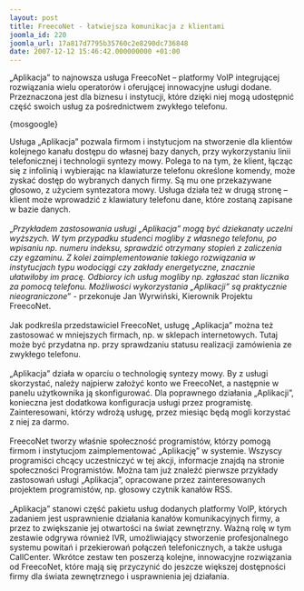 ```yaml
---
layout: post
title: FreecoNet - łatwiejsza komunikacja z klientami
joomla_id: 220
joomla_url: 17a817d7795b35760c2e8290dc736848
date: 2007-12-12 15:46:42.000000000 +01:00
---
```

&bdquo;Aplikacja&rdquo; to najnowsza usługa FreecoNet &ndash; platformy VoIP integrującej rozwiązania wielu operator&oacute;w i oferującej innowacyjne usługi dodane. Przeznaczona jest dla biznesu i instytucji, kt&oacute;re dzięki niej mogą udostępnić część swoich usług za pośrednictwem zwykłego telefonu.<p>{mosgoogle}</p><p>Usługa &bdquo;Aplikacja&rdquo; pozwala firmom i instytucjom na stworzenie dla klient&oacute;w kolejnego kanału dostępu do własnej bazy danych, przy wykorzystaniu linii telefonicznej i technologii syntezy mowy. Polega to na tym, że klient, łącząc się z infolinią i wybierając na klawiaturze telefonu określone komendy, może zyskać dostęp do wybranych danych firmy. Są mu one przekazywane głosowo, z użyciem syntezatora mowy. Usługa działa też w drugą stronę &ndash; klient może wprowadzić z klawiatury telefonu dane, kt&oacute;re zostaną zapisane w bazie danych.<br /><br />&bdquo;<em>Przykładem zastosowania usługi &bdquo;Aplikacja&rdquo; mogą być dziekanaty uczelni wyższych. W tym przypadku studenci mogliby z własnego telefonu, po wpisaniu np. numeru indeksu, sprawdzić otrzymany stopień z zaliczenia czy egzaminu. Z kolei zaimplementowanie takiego rozwiązania w instytucjach typu wodociągi czy zakłady energetyczne, znacznie ułatwiłoby im pracę. Odbiorcy ich usług mogliby np. zgłaszać stan licznika za pomocą telefonu. Możliwości wykorzystania &bdquo;Aplikacji&rdquo; są praktycznie nieograniczone</em>&rdquo; - przekonuje Jan Wyrwiński, Kierownik Projektu FreecoNet.<br /><br />Jak podkreśla przedstawiciel FreecoNet, usługę &bdquo;Aplikacja&rdquo; można też zastosować w mniejszych firmach, np. w sklepach internetowych. Tutaj może być przydatna np. przy sprawdzaniu statusu realizacji zam&oacute;wienia ze zwykłego telefonu.<br /><br />&bdquo;Aplikacja&rdquo; działa w oparciu o technologię syntezy mowy. By z usługi skorzystać, należy najpierw założyć konto we FreecoNet, a następnie w panelu użytkownika ją skonfigurować. Dla poprawnego działania &bdquo;Aplikacji&rdquo;, konieczna jest dodatkowa konfiguracja usługi przez programistę. Zainteresowani, kt&oacute;rzy wdrożą usługę, przez miesiąc będą mogli korzystać z niej za darmo.<br /><br />FreecoNet tworzy właśnie społeczność programist&oacute;w, kt&oacute;rzy pomogą firmom i instytucjom zaimplementować &bdquo;Aplikację&rdquo; w systemie. Wszyscy programiści chcący uczestniczyć w tej akcji, informacje znajdą na stronie społeczności Programist&oacute;w. Można tam już znaleźć pierwsze przykłady zastosowań usługi &bdquo;Aplikacja&rdquo;, opracowane przez zainteresowanych projektem programist&oacute;w, np. głosowy czytnik kanał&oacute;w RSS. <br /><br />&bdquo;Aplikacja&rdquo; stanowi część pakietu usług dodanych platformy VoIP, kt&oacute;rych zadaniem jest usprawnienie działania kanał&oacute;w komunikacyjnych firmy, a przez to zwiększanie jej otwartości na świat zewnętrzny. Ważną rolę w tym zestawie odgrywa r&oacute;wnież IVR, umożliwiający stworzenie profesjonalnego systemu powitań i przekierowań połączeń telefonicznych, a także usługa CallCenter. Wkr&oacute;tce zestaw ten poszerzą kolejne, innowacyjne rozwiązania od FreecoNet, kt&oacute;re mają się przyczynić do jeszcze większej dostępności firmy dla świata zewnętrznego i usprawnienia jej działania.</p>
